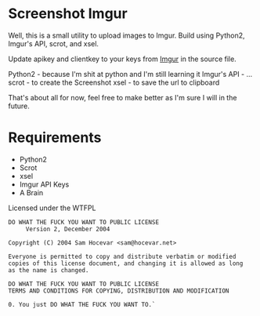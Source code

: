 # Screenshot Imgur

Well, this is a small utility to upload images to Imgur. Build using Python2, Imgur's API, scrot, and xsel.

Update apikey and clientkey to your keys from [Imgur](http://api.imgur.com/oauth2/addclient) in the source file.

Python2 - because I'm shit at python and I'm still learning it
Imgur's API - ...
scrot - to create the Screenshot
xsel - to save the url to clipboard

That's about all for now, feel free to make better as I'm sure I will in the future.

# Requirements
- Python2
- Scrot
- xsel
- Imgur API Keys
- A Brain

Licensed under the WTFPL


    DO WHAT THE FUCK YOU WANT TO PUBLIC LICENSE
         Version 2, December 2004

    Copyright (C) 2004 Sam Hocevar <sam@hocevar.net>

    Everyone is permitted to copy and distribute verbatim or modified
    copies of this license document, and changing it is allowed as long
    as the name is changed.

    DO WHAT THE FUCK YOU WANT TO PUBLIC LICENSE
    TERMS AND CONDITIONS FOR COPYING, DISTRIBUTION AND MODIFICATION

    0. You just DO WHAT THE FUCK YOU WANT TO.`
